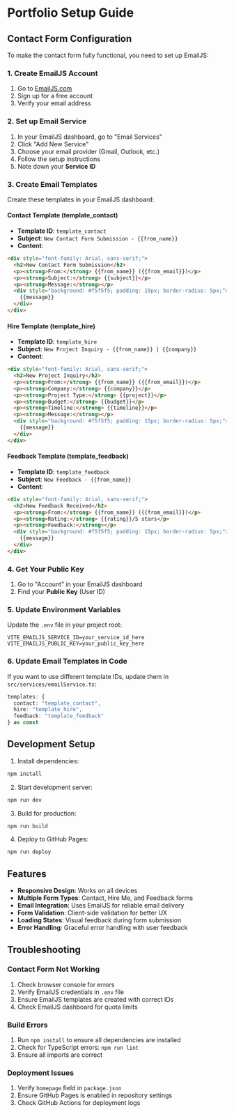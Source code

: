 # Portfolio Setup Guide

## Contact Form Configuration

To make the contact form fully functional, you need to set up EmailJS:

### 1. Create EmailJS Account
1. Go to [EmailJS.com](https://www.emailjs.com/)
2. Sign up for a free account
3. Verify your email address

### 2. Set up Email Service
1. In your EmailJS dashboard, go to "Email Services"
2. Click "Add New Service"
3. Choose your email provider (Gmail, Outlook, etc.)
4. Follow the setup instructions
5. Note down your **Service ID**

### 3. Create Email Templates
Create these templates in your EmailJS dashboard:

#### Contact Template (template_contact)
- **Template ID**: `template_contact`
- **Subject**: `New Contact Form Submission - {{from_name}}`
- **Content**:
```html
<div style="font-family: Arial, sans-serif;">
  <h2>New Contact Form Submission</h2>
  <p><strong>From:</strong> {{from_name}} ({{from_email}})</p>
  <p><strong>Subject:</strong> {{subject}}</p>
  <p><strong>Message:</strong></p>
  <div style="background: #f5f5f5; padding: 15px; border-radius: 5px;">
    {{message}}
  </div>
</div>
```

#### Hire Template (template_hire)
- **Template ID**: `template_hire`
- **Subject**: `New Project Inquiry - {{from_name}} | {{company}}`
- **Content**:
```html
<div style="font-family: Arial, sans-serif;">
  <h2>New Project Inquiry</h2>
  <p><strong>From:</strong> {{from_name}} ({{from_email}})</p>
  <p><strong>Company:</strong> {{company}}</p>
  <p><strong>Project Type:</strong> {{project}}</p>
  <p><strong>Budget:</strong> {{budget}}</p>
  <p><strong>Timeline:</strong> {{timeline}}</p>
  <p><strong>Message:</strong></p>
  <div style="background: #f5f5f5; padding: 15px; border-radius: 5px;">
    {{message}}
  </div>
</div>
```

#### Feedback Template (template_feedback)
- **Template ID**: `template_feedback`
- **Subject**: `New Feedback - {{from_name}}`
- **Content**:
```html
<div style="font-family: Arial, sans-serif;">
  <h2>New Feedback Received</h2>
  <p><strong>From:</strong> {{from_name}} ({{from_email}})</p>
  <p><strong>Rating:</strong> {{rating}}/5 stars</p>
  <p><strong>Feedback:</strong></p>
  <div style="background: #f5f5f5; padding: 15px; border-radius: 5px;">
    {{message}}
  </div>
</div>
```

### 4. Get Your Public Key
1. Go to "Account" in your EmailJS dashboard
2. Find your **Public Key** (User ID)

### 5. Update Environment Variables
Update the `.env` file in your project root:

```env
VITE_EMAILJS_SERVICE_ID=your_service_id_here
VITE_EMAILJS_PUBLIC_KEY=your_public_key_here
```

### 6. Update Email Templates in Code
If you want to use different template IDs, update them in `src/services/emailService.ts`:

```typescript
templates: {
  contact: "template_contact",
  hire: "template_hire", 
  feedback: "template_feedback"
} as const
```

## Development Setup

1. Install dependencies:
```bash
npm install
```

2. Start development server:
```bash
npm run dev
```

3. Build for production:
```bash
npm run build
```

4. Deploy to GitHub Pages:
```bash
npm run deploy
```

## Features

- **Responsive Design**: Works on all devices
- **Multiple Form Types**: Contact, Hire Me, and Feedback forms
- **Email Integration**: Uses EmailJS for reliable email delivery
- **Form Validation**: Client-side validation for better UX
- **Loading States**: Visual feedback during form submission
- **Error Handling**: Graceful error handling with user feedback

## Troubleshooting

### Contact Form Not Working
1. Check browser console for errors
2. Verify EmailJS credentials in `.env` file
3. Ensure EmailJS templates are created with correct IDs
4. Check EmailJS dashboard for quota limits

### Build Errors
1. Run `npm install` to ensure all dependencies are installed
2. Check for TypeScript errors: `npm run lint`
3. Ensure all imports are correct

### Deployment Issues
1. Verify `homepage` field in `package.json`
2. Ensure GitHub Pages is enabled in repository settings
3. Check GitHub Actions for deployment logs